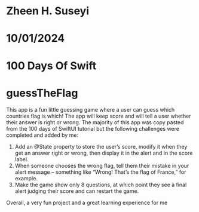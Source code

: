 # Zheen H. Suseyi
# 10/01/2024
# 100 Days Of Swift 
# guessTheFlag


This app is a fun little guessing game where a user can guess which countries flag is which! The app will keep score and will tell a user whether their answer is right or wrong. The majority of this app was copy pasted from the 100 days of SwiftUI tutorial but the following challenges were completed and added by me:

 1. Add an @State property to store the user’s score, modify it when they get an answer right or wrong, then display it in the alert and in the score label.
 2. When someone chooses the wrong flag, tell them their mistake in your alert message – something like “Wrong! That’s the flag of France,” for example.
 3. Make the game show only 8 questions, at which point they see a final alert judging their score and can restart the game.

Overall, a very fun project and a great learning experience for me
